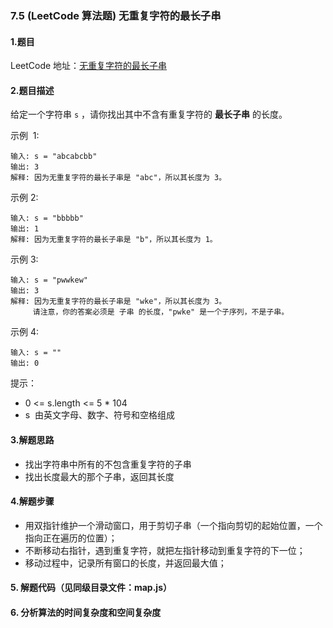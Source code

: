 ### 7.5 (LeetCode 算法题) 无重复字符的最长子串

#### 1.题目

LeetCode 地址：[无重复字符的最长子串](https://leetcode-cn.com/problems/longest-substring-without-repeating-characters/)

#### 2.题目描述

给定一个字符串 `s` ，请你找出其中不含有重复字符的 **最长子串** 的长度。

示例  1:

```
输入: s = "abcabcbb"
输出: 3
解释: 因为无重复字符的最长子串是 "abc"，所以其长度为 3。
```

示例 2:

```
输入: s = "bbbbb"
输出: 1
解释: 因为无重复字符的最长子串是 "b"，所以其长度为 1。
```

示例 3:

```
输入: s = "pwwkew"
输出: 3
解释: 因为无重复字符的最长子串是 "wke"，所以其长度为 3。
     请注意，你的答案必须是 子串 的长度，"pwke" 是一个子序列，不是子串。
```

示例 4:

```
输入: s = ""
输出: 0
```

提示：

- 0 <= s.length <= 5 \* 104
- s  由英文字母、数字、符号和空格组成

#### 3.解题思路

- 找出字符串中所有的不包含重复字符的子串
- 找出长度最大的那个子串，返回其长度

#### 4.解题步骤

- 用双指针维护一个滑动窗口，用于剪切子串（一个指向剪切的起始位置，一个指向正在遍历的位置）；
- 不断移动右指针，遇到重复字符，就把左指针移动到重复字符的下一位；
- 移动过程中，记录所有窗口的长度，并返回最大值；

#### 5. 解题代码（见同级目录文件：map.js）

#### 6. 分析算法的时间复杂度和空间复杂度
